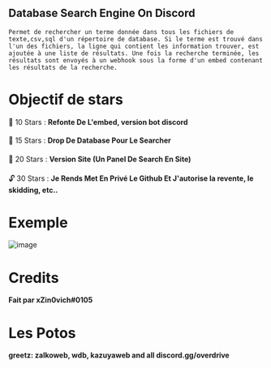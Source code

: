 ## Database Search Engine On Discord

```Permet de rechercher un terme donnée dans tous les fichiers de texte,csv,sql d'un répertoire de database. Si le terme est trouvé dans l'un des fichiers, la ligne qui contient les information trouver, est ajoutée à une liste de résultats. Une fois la recherche terminée, les résultats sont envoyés à un webhook sous la forme d'un embed contenant les résultats de la recherche.```

# Objectif de stars

🎈 10 Stars : **Refonte De L'embed, version bot discord**
####
🎄 15 Stars : **Drop De Database Pour Le Searcher**
####
💎 20 Stars : **Version Site (Un Panel De Search En Site)**
####
🔓 30 Stars : **Je Rends Met En Privé Le Github Et J'autorise la revente, le skidding, etc..**

# Exemple

![image](https://user-images.githubusercontent.com/120513116/208297876-de869c84-2d95-4ccc-a194-4ce2e534f6ea.png)

# Credits

**Fait par xZin0vich#0105**

# Les Potos

**greetz: zalkoweb, wdb, kazuyaweb and all discord.gg/overdrive**
